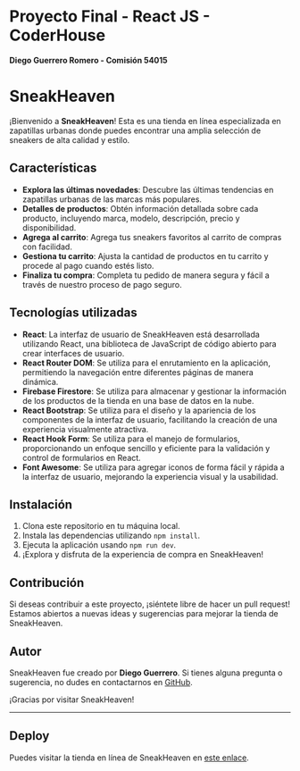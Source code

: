 # Proyecto Final - React JS - CoderHouse

**Diego Guerrero Romero - Comisión 54015**

# SneakHeaven

¡Bienvenido a **SneakHeaven**! Esta es una tienda en línea especializada en zapatillas urbanas donde puedes encontrar una amplia selección de sneakers de alta calidad y estilo.

## Características

- **Explora las últimas novedades**: Descubre las últimas tendencias en zapatillas urbanas de las marcas más populares.
- **Detalles de productos**: Obtén información detallada sobre cada producto, incluyendo marca, modelo, descripción, precio y disponibilidad.
- **Agrega al carrito**: Agrega tus sneakers favoritos al carrito de compras con facilidad.
- **Gestiona tu carrito**: Ajusta la cantidad de productos en tu carrito y procede al pago cuando estés listo.
- **Finaliza tu compra**: Completa tu pedido de manera segura y fácil a través de nuestro proceso de pago seguro.

## Tecnologías utilizadas

- **React**: La interfaz de usuario de SneakHeaven está desarrollada utilizando React, una biblioteca de JavaScript de código abierto para crear interfaces de usuario.
- **React Router DOM**: Se utiliza para el enrutamiento en la aplicación, permitiendo la navegación entre diferentes páginas de manera dinámica.
- **Firebase Firestore**: Se utiliza para almacenar y gestionar la información de los productos de la tienda en una base de datos en la nube.
- **React Bootstrap**: Se utiliza para el diseño y la apariencia de los componentes de la interfaz de usuario, facilitando la creación de una experiencia visualmente atractiva.
- **React Hook Form**: Se utiliza para el manejo de formularios, proporcionando un enfoque sencillo y eficiente para la validación y control de formularios en React.
- **Font Awesome**: Se utiliza para agregar iconos de forma fácil y rápida a la interfaz de usuario, mejorando la experiencia visual y la usabilidad.

## Instalación

1. Clona este repositorio en tu máquina local.
2. Instala las dependencias utilizando `npm install`.
3. Ejecuta la aplicación usando `npm run dev`.
4. ¡Explora y disfruta de la experiencia de compra en SneakHeaven!

## Contribución

Si deseas contribuir a este proyecto, ¡siéntete libre de hacer un pull request! Estamos abiertos a nuevas ideas y sugerencias para mejorar la tienda de SneakHeaven.

## Autor

SneakHeaven fue creado por **Diego Guerrero**. Si tienes alguna pregunta o sugerencia, no dudes en contactarnos en [GitHub](https://github.com/DiegoGR22).

¡Gracias por visitar SneakHeaven!

----------------------------------------------------------------

## Deploy

Puedes visitar la tienda en línea de SneakHeaven en [este enlace](https://proyecto-react-19t0jnrz7-diego-guerreros-projects.vercel.app).